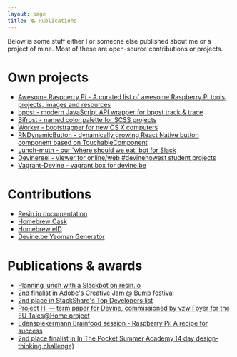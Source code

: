 ```yaml
---
layout: page
title: 🗞 Publications
---
```


Below is some stuff either I or someone else published about me or a project of mine. Most of these are open-source contributions or projects.

# Own projects
- [Awesome Raspberry Pi - A curated list of awesome Raspberry Pi tools, projects, images and resources](https://github.com/thibmaek/awesome-raspberry-pi)
- [bpost - modern JavaScript API wrapper for bpost track & trace](https://github.com/thibmaek/bpost)
- [Bifrost - named color palette for SCSS projects](https://www.npmjs.com/package/bifrost-color)
- [Worker - bootstrapper for new OS X computers](https://github.com/thibmaek/worker)
- [RNDynamicButton - dynamically growing React Native button component based on TouchableComponent](https://github.com/thibmaek/rndynamicbutton)
- [Lunch-mutn - our 'where should we eat' bot for Slack](https://github.com/thibmaek/lunch-mutn)
- [Devinereel - viewer for online/web #devinehowest student projects](https://github.com/thibmaek/devinereel)
- [Vagrant-Devine - vagrant box for devine.be](https://github.com/thibmaek/vagrant-devine)

# Contributions
- [Resin.io documentation](https://github.com/resin-io/docs)
- [Homebrew Cask](https://github.com/caskroom/homebrew-cask)
- [Homebrew eID](https://github.com/caskroom/homebrew-eid)
- [Devine.be Yeoman Generator](https://github.com/thibmaek/generator-devine-boilerplate)

# Publications & awards
- [Planning lunch with a Slackbot on resin.io](https://resin.io/blog/planning-lunch-with-a-slackbot-on-resin-io/)
- [2nd finalist in Adobe's Creative Jam @ Bump festival](https://www.facebook.com/AdobeBenelux/videos/1090466761021522/)
- [2nd place in StackShare's Top Developers list](https://stackshare.io/posts/top-developer-tools-2016?utm_content=stackshare_awards&utm_campaign=eoy_2016&utm_source=StackShare%20Marketing&utm_medium=email#developers)
- [Project Hi — term paper for Devine, commissioned by vzw Foyer for the EU Tales@Home project](https://drive.google.com/open?id=0B0VnQFloqwQ2VFFrMVBXaVVONkE)
- [Edenspiekermann Brainfood session - Raspberry Pi: A recipe for success](https://drive.google.com/open?id=0B0VnQFloqwQ2eUIzdFZnT0psYXc)
- [2nd place finalist in In The Pocket Summer Academy (4 day
design-thinking challenge)](https://inthepocket.mobi/blog/2017/in-the-pocket-unites-young-digital-talent-and-refugees-to-generate-job-opportunities)
